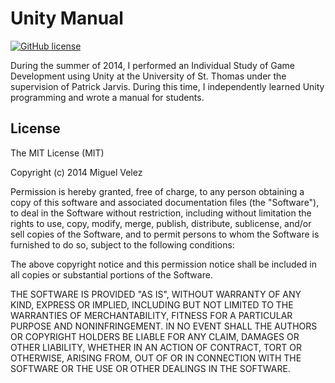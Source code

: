 Unity Manual
===========

[![GitHub license](https://img.shields.io/badge/license-MIT-blue.svg)](https://raw.githubusercontent.com/mijecu25/unity-manual/master/LICENSE)

During the summer of 2014, I performed an Individual Study of Game Development using Unity at the University of St. Thomas under the supervision of Patrick Jarvis. During this time, I independently learned Unity programming and wrote a manual for students.

## License

The MIT License (MIT)  

Copyright (c) 2014 Miguel Velez  

Permission is hereby granted, free of charge, to any person obtaining a copy
of this software and associated documentation files (the "Software"), to deal
in the Software without restriction, including without limitation the rights
to use, copy, modify, merge, publish, distribute, sublicense, and/or sell
copies of the Software, and to permit persons to whom the Software is
furnished to do so, subject to the following conditions:  

The above copyright notice and this permission notice shall be included in all
copies or substantial portions of the Software.  

THE SOFTWARE IS PROVIDED "AS IS", WITHOUT WARRANTY OF ANY KIND, EXPRESS OR
IMPLIED, INCLUDING BUT NOT LIMITED TO THE WARRANTIES OF MERCHANTABILITY,
FITNESS FOR A PARTICULAR PURPOSE AND NONINFRINGEMENT. IN NO EVENT SHALL THE
AUTHORS OR COPYRIGHT HOLDERS BE LIABLE FOR ANY CLAIM, DAMAGES OR OTHER
LIABILITY, WHETHER IN AN ACTION OF CONTRACT, TORT OR OTHERWISE, ARISING FROM,
OUT OF OR IN CONNECTION WITH THE SOFTWARE OR THE USE OR OTHER DEALINGS IN THE
SOFTWARE.  
